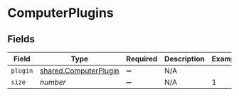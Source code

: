 # ComputerPlugins


## Fields

| Field                                                          | Type                                                           | Required                                                       | Description                                                    | Example                                                        |
| -------------------------------------------------------------- | -------------------------------------------------------------- | -------------------------------------------------------------- | -------------------------------------------------------------- | -------------------------------------------------------------- |
| `plugin`                                                       | [shared.ComputerPlugin](../../models/shared/computerplugin.md) | :heavy_minus_sign:                                             | N/A                                                            |                                                                |
| `size`                                                         | *number*                                                       | :heavy_minus_sign:                                             | N/A                                                            | 1                                                              |